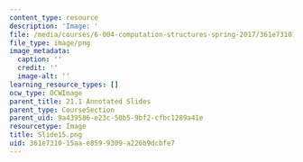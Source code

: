 ```yaml
---
content_type: resource
description: 'Image: '
file: /media/courses/6-004-computation-structures-spring-2017/361e731015aae8599309a226b9dcbfe7_Slide15.png
file_type: image/png
image_metadata:
  caption: ''
  credit: ''
  image-alt: ''
learning_resource_types: []
ocw_type: OCWImage
parent_title: 21.1 Annotated Slides
parent_type: CourseSection
parent_uid: 9a439586-e23c-50b5-9bf2-cfbc1289a41e
resourcetype: Image
title: Slide15.png
uid: 361e7310-15aa-e859-9309-a226b9dcbfe7
---
```

